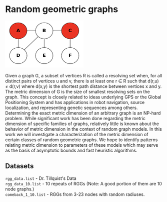 # Random geometric graphs

<img src="https://github.com/rctillquist20/random-geometric-graphs/blob/evanalba/images/metric_dimension_logo.png?raw=true" width="250px" height="150px">

Given a graph G, a subset of vertices R is called a resolving set when, for all distinct pairs of vertices u and v, there is at least one r ∈ R such that d(r,u) ≠ d(r,v) where d(x,y) is the shortest path distance between vertices x and y. The metric dimension of G is the size of smallest resolving sets on the graph. This concept is closely related to ideas underlying GPS or the Global Positioning System and has applications in robot navigation, source localization, and representing genetic sequences among others. Determining the exact metric dimension of an arbitrary graph is an NP-hard problem. While significant work has been done regarding the metric dimension of specific families of graphs, relatively little is known about the behavior of metric dimension in the context of random graph models. In this work we will investigate a characterization of the metric dimension of certain classes of random geometric graphs. We hope to identify patterns relating metric dimension to parameters of these models which may serve as the basis of asymptotic bounds and fast heuristic algorithms.

## Datasets

`rgg_data.list` - Dr. Tillquist's Data\
`rgg_data_10.list` - 10 repeats of RGGs (Note: A good portion of them are 10 node graphs.)\
`comeback_1_10.list` - RGGs from 3-23 nodes with random radiuses.